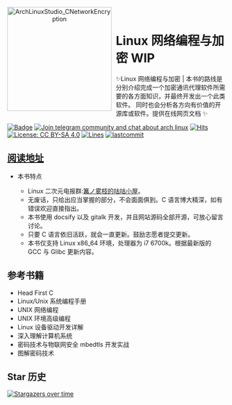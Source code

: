 <p align="center">
<img width="240" height="240" align="left" style="float: left; margin: 0 10px 0 0;" src="https://upload.wikimedia.org/wikipedia/commons/thumb/3/35/The_C_Programming_Language_logo.svg/800px-The_C_Programming_Language_logo.svg.png" alt="ArchLinuxStudio_CNetworkEncryption"/>
</br>
<h1>Linux 网络编程与加密 WIP</h1> 
✨Linux 网络编程与加密 | 本书的路线是分别介绍完成一个加密通讯代理软件所需要的各方面知识，并最终开发出一个此类软件。 同时也会分析各方向有价值的开源库或软件。提供在线网页文档 ✨

</p>

[![Badge](https://img.shields.io/badge/link-CProgrammingEssence-%230088cc.svg)](https://archlinuxstudio.github.io/CNetworkEncryption)
[![Join telegram community and chat about arch linux](https://img.shields.io/discord/308323056592486420?label=&logo=telegram&logoColor=ffffff&color=7389D8&labelColor=6A7EC2&cacheSeconds=60)](https://t.me/kdwu1fan)
[![Hits](https://hits.seeyoufarm.com/api/count/incr/badge.svg?url=https%3A%2F%2Fgithub.com%2FArchLinuxStudio%2FCProgrammingEssence&count_bg=%2379C83D&title_bg=%23555555&icon=&icon_color=%23E7E7E7&title=hits&edge_flat=false)](https://hits.seeyoufarm.com)
[![License: CC BY-SA 4.0](https://img.shields.io/badge/License-CC%20BY--SA%204.0-lightgrey.svg)](https://creativecommons.org/licenses/by-sa/4.0/)
[![Lines](https://img.shields.io/tokei/lines/github/ArchLinuxStudio/CNetworkEncryption)](https://img.shields.io/tokei/lines/github/ArchLinuxStudio/CNetworkEncryption)
[![lastcommit](https://img.shields.io/github/last-commit/ArchLinuxStudio/CNetworkEncryption)](https://img.shields.io/github/last-commit/ArchLinuxStudio/CNetworkEncryption)

<!-- shields not support telegram online count now, use sample discord instead temporarily -->

## [阅读地址](https://archlinuxstudio.github.io/LinuxNetworkProgrammingAndEncryption/#/)

- 本书特点

  - Linux 二次元电报群:[篝ノ雾枝的咕咕小屋](https://t.me/kdwu1fan)。
  - 无废话，只给出应当掌握的部分，不会面面俱到。C 语言博大精深，如有错误欢迎直接指出。
  - 本书使用 docsify 以及 gitalk 开发，并且网站源码全部开源，可放心留言讨论。
  - 只要 C 语言依旧活跃，就会一直更新。鼓励志愿者提交更新。
  - 本书仅支持 Linux x86_64 环境，处理器为 i7 6700k。根据最新版的 GCC 与 Glibc 更新内容。

## 参考书籍

- Head First C
- Linux/Unix 系统编程手册
- UNIX 网络编程
- UNIX 环境高级编程
- Linux 设备驱动开发详解
- 深入理解计算机系统
- 密码技术与物联网安全 mbedtls 开发实战
- 图解密码技术

## Star 历史

[![Stargazers over time](https://starchart.cc/ArchLinuxStudio/CNetworkEncryption.svg)](https://starchart.cc/ArchLinuxStudio/CNetworkEncryption)
